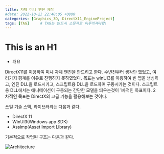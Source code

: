 ```yaml
---
title: 자체 미니 엔진 제작
#date: 2022-10-23 22:40:05 +0800
categories: [Graphics_3D, DirectX11_EngineProject]
tags: [TAG]		# TAG는 반드시 소문자로 이루어져야함!
---
```


This is an H1
=============

* 개요

DirectX11를 이용하여 미니 자체 엔진을 만드려고 한다. 수년전부터 생각만 했었고, 여러가지 핑계를 이유로 진행하지 못하였었다.
목표는 winUI3를 이용하여 빈 앱을 생성하고, 엔진 DLL을 로드시키고, 스크립트용 DLL을 로드하여 구동시키는 것이다.
스크립트용 DLL에서는 애니메이션이 구동되는 간단한 모델을 띄우는것이 1차적인 목표이다.
2차적인 목표는 DirectX의 고급 기능을 활용해보는 것이다.

쓰일 기술 스택, 라이브러리는 다음과 같다.

* DirectX 11
* WinUI3(Windows app SDK)
* Assimp(Asset Import Library)

기본적으로 작업된 구조는 다음과 같다.

![Architecture](https://user-images.githubusercontent.com/13230182/197396541-ee63f8ba-e65d-4ccd-9b00-3796fca046eb.png)